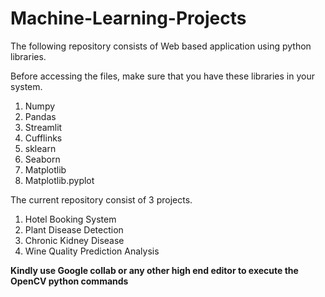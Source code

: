 # Machine-Learning-Projects

The following repository consists of Web based application using python libraries.

Before accessing the files, make sure that you have these libraries in your system.
1. Numpy
2. Pandas
3. Streamlit
4. Cufflinks
5. sklearn
6. Seaborn
7. Matplotlib
8. Matplotlib.pyplot

The current repository consist of 3 projects.
1. Hotel Booking System
2. Plant Disease Detection
3. Chronic Kidney Disease
4. Wine Quality Prediction Analysis

**Kindly use Google collab or any other high end editor to execute the OpenCV python commands**
